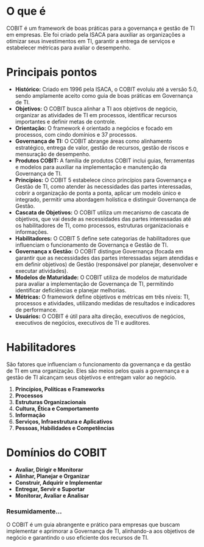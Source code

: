 # O que é
COBIT é um framework de boas práticas para a governança e gestão de TI em empresas. Ele foi criado pela ISACA para auxiliar as organizações a otimizar seus investimentos em TI, garantir a entrega de serviços e estabelecer métricas para avaliar o desempenho.

# Principais pontos
- **Histórico:** Criado em 1996 pela ISACA, o COBIT evoluiu até a versão 5.0, sendo amplamente aceito como guia de boas práticas em Governança de TI.
- **Objetivos:** O COBIT busca alinhar a TI aos objetivos de negócio, organizar as atividades de TI em processos, identificar recursos importantes e definir metas de controle.
- **Orientação:** O framework é orientado a negócios e focado em processos, com cindo domínios e 37 processos.
- **Governança de TI:** O COBIT abrange áreas como alinhamento estratégico, entrega de valor, gestão de recursos, gestão de riscos e mensuração de desempenho.
- **Produtos COBIT:** A família de produtos COBIT inclui guias, ferramentas e modelos para auxiliar na implementação e manutenção da Governança de TI.
- **Princípios:** O COBIT 5 estabelece cinco princípios para Governança e Gestão de TI, como atender às necessidades das partes interessadas, cobrir a organização de ponta a ponta, aplicar um modelo único e integrado, permitir uma abordagem holística e distinguir Governança de Gestão.
- **Cascata de Objetivos:** O COBIT utiliza um mecanismo de cascata de objetivos, que vai desde as necessidades das partes interessadas até os habilitadores de TI, como processos, estruturas organizacionais e informações.
- **Habilitadores:** O COBIT 5 define sete categorias de habilitadores que influenciam o funcionamento de Governança e Gestão de TI.
- **Governança x Gestão:** O COBIT distingue Governança (focada em garantir que as necessidades das partes interessadas sejam atendidas e em definir objetivos) de Gestão (responsável por planejar, desenvolver e executar atividades).
- **Modelos de Maturidade:** O COBIT utiliza de modelos de maturidade para avaliar a implementação de Governança de TI, permitindo identificar deficiências e planejar melhorias.
- **Métricas:** O framework define objetivos e métricas em três níveis: TI, processos e atividades, utilizando medidas de resultados e indicadores de performance.
- **Usuários:** O COBIT é útil para alta direção, executivos de negócios, executivos de negócios, executivos de TI e auditores.
# Habilitadores
São fatores que influenciam o funcionamento da governança e da gestão de TI em uma organização. Eles são meios pelos quais a governança e a gestão de TI alcançam seus objetivos e entregam valor ao negócio.
1. **Princípios, Políticas e Frameworks**
2. **Processos**
3. **Estruturas Organizacionais**
4. **Cultura, Ética e Comportamento**
5. **Informação**
6. **Serviços, Infraestrutura e Aplicativos**
7. **Pessoas, Habilidades e Competências**
# Domínios do COBIT
- **Avaliar, Dirigir e Monitorar**
- **Alinhar, Planejar e Organizar**
- **Construir, Adquirir e Implementar**
- **Entregar, Servir e Suportar**
- **Monitorar, Avaliar e Analisar**
### Resumidamente...
O COBIT é um guia abrangente e prático para empresas que buscam implementar e aprimorar a Governança de TI, alinhando-a aos objetivos de negócio e garantindo o uso eficiente dos recursos de TI.
